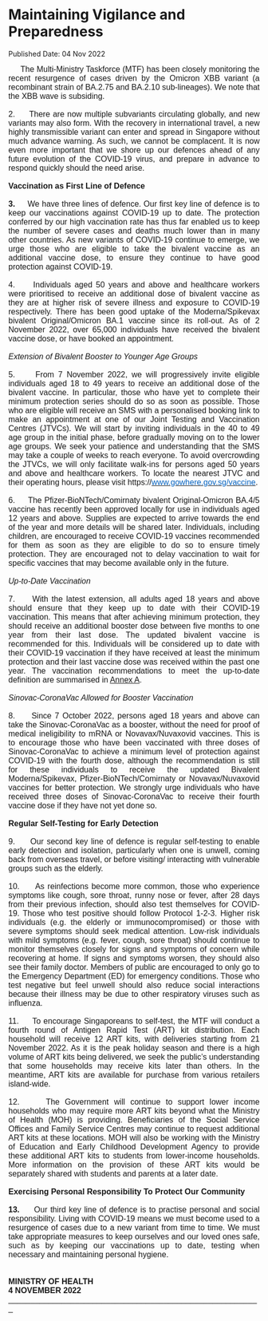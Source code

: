 <html>
    <meta http-equiv="Content-Type" content="text/html; charset=utf-8"/>
    <meta charset="utf-8"/>
    <title>Maintaining Vigilance and Preparedness</title>
    <body><h1>Maintaining Vigilance and Preparedness</h1>
    <p>Published Date: 04 Nov 2022</p> <span id="docs-internal-guid-dd076632-7fff-7863-b49f-e338d986740a" style="font-family: Arial;"></span><p dir="ltr" style="margin-top: 0pt; margin-bottom: 0pt; text-align: justify;"><span style="background-color: transparent; font-family: Arial; font-size: 16px;">&nbsp; &nbsp; &nbsp;The Multi-Ministry Taskforce (MTF) has been closely monitoring the recent resurgence of cases driven by the Omicron XBB variant (a recombinant strain of BA.2.75 and BA.2.10 sub-lineages). We note that the XBB wave is subsiding.&nbsp;<br><br>2.&nbsp; &nbsp; &nbsp;</span><span style="font-family: Arial; font-size: 12pt;">There are now multiple subvariants circulating globally, and new variants may also form. With the recovery in international travel, a new highly transmissible variant can enter and spread in Singapore without much advance warning. As such, we cannot be complacent. It is now even more important that we shore up our defences ahead of any future evolution of the COVID-19 virus, and prepare in advance to respond quickly should the need arise.&nbsp;<br><br></span><span style="font-family: Arial; font-size: 16px; font-weight: 700;">Vaccination as First Line of Defence</span></p><p dir="ltr" style="margin-top: 0pt; margin-bottom: 0pt; text-align: justify;"><span style="background-color: transparent; font-weight: 700; font-family: Arial; font-size: 16px;"><br>3.&nbsp; &nbsp; &nbsp;</span><span style="font-family: Arial; font-size: 12pt;">We have three lines of defence. Our first key line of defence is to keep our vaccinations against COVID-19 up to date. The protection conferred by our high vaccination rate has thus far enabled us to keep the number of severe cases and deaths much lower than in many other countries. As new variants of COVID-19 continue to emerge, we urge those who are eligible to take the bivalent vaccine as an additional vaccine dose, to ensure they continue to have good protection against COVID-19.&nbsp;<br><br>4.&nbsp; &nbsp; &nbsp;</span><span style="font-family: Arial; font-size: 12pt;">Individuals aged 50 years and above and healthcare workers were prioritised to receive an additional dose of bivalent vaccine as they are at higher risk of severe illness and exposure to COVID-19 respectively. There has been good uptake of the Moderna/Spikevax bivalent Original/Omicron BA.1 vaccine since its roll-out. As of 2 November 2022, over 65,000 individuals have received the bivalent vaccine dose, or have booked an appointment.<br><br></span><span style="font-family: Arial; font-size: 16px; font-style: italic;">Extension of Bivalent Booster to Younger Age Groups</span></p><p dir="ltr" style="margin-top: 0pt; margin-bottom: 0pt; text-align: justify;"><span style="background-color: transparent; font-style: italic; font-family: Arial; font-size: 16px;"><br></span><span style="background-color: transparent; font-family: Arial; font-size: 16px;">5.&nbsp; &nbsp; &nbsp;</span><span style="font-family: Arial; font-size: 12pt;">From 7 November 2022, we will progressively invite eligible individuals aged 18 to 49 years to receive an additional dose of the bivalent vaccine. In particular, those who have yet to complete their minimum protection series should do so as soon as possible. Those who are eligible will receive an SMS with a personalised booking link to make an appointment at one of our Joint Testing and Vaccination Centres (JTVCs). We will start by inviting individuals in the 40 to 49 age group in the initial phase, before gradually moving on to the lower age groups. We seek your patience and understanding that the SMS may take a couple of weeks to reach everyone. To avoid overcrowding the JTVCs, we will only facilitate walk-ins for persons aged 50 years and above and healthcare workers.</span><span style="font-family: Arial; font-size: 12pt; color: rgb(51, 51, 51);"> </span><span style="font-family: Arial; font-size: 12pt;">To locate the nearest JTVC and their operating hours, please visit https://</span><a href="http://www.gowhere.gov.sg/vaccine" style="font-family: Arial; font-size: 12pt;"><span style="color: rgb(5, 99, 193);">www.gowhere.gov.sg/vaccine</span></a><span style="font-family: Arial; font-size: 12pt;">.<br><br>6.&nbsp; &nbsp; &nbsp;</span><span style="font-family: Arial; font-size: 12pt;">The Pfizer-BioNTech/Comirnaty bivalent Original-Omicron BA.4/5 vaccine has recently been approved locally for use in individuals aged 12 years and above. Supplies are expected to arrive towards the end of the year and more details will be shared later. Individuals, including children, are encouraged to receive COVID-19 vaccines recommended for them as soon as they are eligible to do so to ensure timely protection. They are encouraged not to delay vaccination to wait for specific vaccines that may become available only in the future.&nbsp;<br><br></span><span style="font-family: Arial; font-size: 16px; font-style: italic;">Up-to-Date Vaccination</span></p><p dir="ltr" style="margin-top: 0pt; margin-bottom: 0pt; text-align: justify;"><span style="background-color: transparent; font-style: italic; font-family: Arial; font-size: 16px;"><br></span><span style="background-color: transparent; font-family: Arial; font-size: 16px;">7.&nbsp; &nbsp; &nbsp;</span><span style="font-family: Arial; font-size: 12pt;">With the latest extension, all adults aged 18 years and above should ensure that they keep up to date with their COVID-19 vaccination. This means that after achieving minimum protection, they should receive an additional booster dose between five months to one year from their last dose. The updated bivalent vaccine is recommended for this. Individuals will be considered up to date with their COVID-19 vaccination if they have received at least the minimum protection and their last vaccine dose was received within the past one year. The vaccination recommendations to meet the up-to-date definition are summarised in </span><span style="font-family: Arial; font-size: 12pt;"><a href="/docs/librariesprovider5/default-document-library/annexf10a9191e002434e93ec60f3c61fb25f.pdf?sfvrsn=7108d280_0" title="Annex">Annex A</a></span><span style="font-family: Arial; font-size: 12pt;">.<br><br></span><span style="font-family: Arial; font-size: 16px; font-style: italic;">Sinovac-CoronaVac Allowed for Booster Vaccination</span></p><p dir="ltr" style="margin-top: 0pt; margin-bottom: 0pt; text-align: justify;"><span style="background-color: transparent; font-style: italic; font-family: Arial; font-size: 16px;"><br></span><span style="background-color: transparent; font-family: Arial; font-size: 16px;">8.&nbsp; &nbsp; &nbsp;</span><span style="font-family: Arial; font-size: 12pt;">Since 7 October 2022, persons aged 18 years and above can take the Sinovac-CoronaVac as a booster, without the need for proof of medical ineligibility to mRNA or Novavax/Nuvaxovid vaccines. This is to encourage those who have been vaccinated with three doses of Sinovac-CoronaVac to achieve a minimum level of protection against COVID-19 with the fourth dose, although the recommendation is still for these individuals to receive the updated Bivalent Moderna/Spikevax, Pfizer-BioNTech/Comirnaty or Novavax/Nuvaxovid vaccines for better protection. We strongly urge individuals who have received three doses of Sinovac-CoronaVac to receive their fourth vaccine dose if they have not yet done so.<br><br></span><span style="font-family: Arial; font-size: 16px; font-weight: 700;">Regular Self-Testing for Early Detection</span></p><p dir="ltr" style="margin-top: 0pt; margin-bottom: 0pt; text-align: justify;"><span style="background-color: transparent; font-weight: 700; font-family: Arial; font-size: 16px;"><br></span><span style="font-family: Arial; font-size: 12pt;">9.&nbsp; &nbsp; &nbsp;Our second key line of defence is regular self-testing to enable early detection and isolation, particularly when one is unwell, coming back from overseas travel, or before visiting/ interacting with vulnerable groups such as the elderly.&nbsp;<br><br>10.&nbsp; &nbsp; &nbsp;</span><span style="font-family: Arial; font-size: 12pt;">As reinfections become more common, those who experience symptoms like cough, sore throat, runny nose or fever, after 28 days from their previous infection, should also test themselves for COVID-19. Those who test positive should follow Protocol 1-2-3. Higher risk individuals (e.g. the elderly or immunocompromised) or those with severe symptoms should seek medical attention. Low-risk individuals with mild symptoms (e.g. fever, cough, sore throat) should continue to monitor themselves closely for signs and symptoms of concern while recovering at home. If signs and symptoms worsen, they should also see their family doctor. Members of public are encouraged to only go to the Emergency Department (ED) for emergency conditions. Those who test negative but feel unwell should also reduce social interactions because their illness may be due to other respiratory viruses such as influenza.<br><br>11.&nbsp; &nbsp; &nbsp;</span><span style="font-family: Arial; font-size: 12pt;">To encourage Singaporeans to self-test, the MTF will conduct a fourth round of Antigen Rapid Test (ART) kit distribution. Each household will receive 12 ART kits, with deliveries starting from 21 November 2022. As it is the peak holiday season and there is a high volume of ART kits being delivered, we seek the public’s understanding that some households may receive kits later than others. In the meantime, ART kits are available for purchase from various retailers island-wide.<br><br>12.&nbsp; &nbsp; &nbsp;</span><span style="font-family: Arial; font-size: 12pt;">The Government will continue to support lower income households who may require more ART kits beyond what the Ministry of Health (MOH) is providing. Beneficiaries of the Social Service Offices and Family Service Centres may continue to request additional ART kits at these locations. MOH will also be working with the Ministry of Education and Early Childhood Development Agency to provide these additional ART kits to students from lower-income households. More information on the provision of these ART kits would be separately shared with students and parents at a later date.&nbsp;<br><br></span><span style="font-family: Arial; font-size: 16px; font-weight: 700;">Exercising Personal Responsibility To Protect Our Community</span></p><p dir="ltr" style="margin-top: 0pt; margin-bottom: 0pt; text-align: justify;"><span style="background-color: transparent; font-weight: 700; font-family: Arial; font-size: 16px;"><br>13.&nbsp; &nbsp; &nbsp;</span><span style="font-family: Arial; font-size: 12pt;">Our third key line of defence is to practise personal and social responsibility. Living with COVID-19 means we must become used to a resurgence of cases due to a new variant from time to time. We must take appropriate measures to keep ourselves and our loved ones safe, such as by keeping our vaccinations up to date, testing when necessary and maintaining personal hygiene.&nbsp;</span></p><p dir="ltr" style="margin-top: 0pt; margin-bottom: 0pt;"><span style="background-color: transparent; font-weight: 700; font-family: Arial; font-size: 16px;"><br><br>MINISTRY OF HEALTH&nbsp;</span></p><p dir="ltr" style="margin-top: 0pt; margin-bottom: 0pt;"><span style="background-color: transparent; font-weight: 700; font-family: Arial; font-size: 16px;">4 NOVEMBER 2022</span></p><p dir="ltr" style="margin-top: 0pt; margin-bottom: 8pt;"><span style="background-color: transparent; font-family: Arial; font-size: 16px;">_________________________________________________________</span></p><div><span style="background-color: transparent; font-size: 16px; font-family: Arial;"><br></span></div></body>
</html>